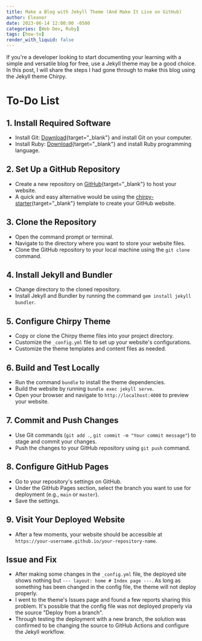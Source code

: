 ```yaml
---
title: Make a Blog with Jekyll Theme (And Make It Live on GitHub)
author: Eleanor
date: 2023-06-14 12:00:00 -0500
categories: [Web Dev, Ruby]
tags: [how-to]
render_with_liquid: false
---
```


If you're a developer looking to start documenting your learning with a simple and versatile blog for free, use a Jekyll theme may be a good choice.
In this post, I will share the steps I had gone through to make this blog using the Jekyll theme Chirpy.

# To-Do List

## 1. Install Required Software

- Install Git: [Download](https://git-scm.com/downloads){target="_blank"} and install Git on your computer.
- Install Ruby: [Download](https://www.ruby-lang.org/en/){target="_blank"} and install Ruby programming language.

## 2. Set Up a GitHub Repository

- Create a new repository on [GitHub](https://github.com/){target="_blank"} to host your website.
- A quick and easy alternative would be using the [chirpy-starter](https://github.com/cotes2020/chirpy-starter){target="_blank"} template to create your GitHub website.

## 3. Clone the Repository

- Open the command prompt or terminal.
- Navigate to the directory where you want to store your website files.
- Clone the GitHub repository to your local machine using the `git clone` command.

## 4. Install Jekyll and Bundler

- Change directory to the cloned repository.
- Install Jekyll and Bundler by running the command `gem install jekyll bundler`.

## 5. Configure Chirpy Theme

- Copy or clone the Chirpy theme files into your project directory.
- Customize the `_config.yml` file to set up your website's configurations.
- Customize the theme templates and content files as needed.

## 6. Build and Test Locally

- Run the command `bundle` to install the theme dependencies.
- Build the website by running `bundle exec jekyll serve`.
- Open your browser and navigate to `http://localhost:4000` to preview your website.

## 7. Commit and Push Changes

- Use Git commands (`git add .`, `git commit -m "Your commit message"`) to stage and commit your changes.
- Push the changes to your GitHub repository using `git push` command.

## 8. Configure GitHub Pages

- Go to your repository's settings on GitHub.
- Under the GitHub Pages section, select the branch you want to use for deployment (e.g., `main` or `master`).
- Save the settings.

## 9. Visit Your Deployed Website

- After a few moments, your website should be accessible at `https://your-username.github.io/your-repository-name`.


## Issue and Fix
- After making some changes in the `_config.yml` file, the deployed site shows nothing but `--- layout: home # Index page ---`. As long as something has been changed in the config file, the theme will not deploy properly.
- I went to the theme's Issues page and found a few reports sharing this problem. It's possible that the config file was not deployed properly via the source "Deploy from a branch".
- Through testing the deployment with a new branch, the solution was confirmed to be changing the source to GitHub Actions and configure the Jekyll workflow.


